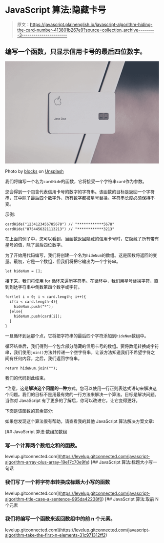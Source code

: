 # JavaScript 算法:隐藏卡号

> 原文：<https://javascript.plainenglish.io/javascript-algorithm-hiding-the-card-number-413801b267e9?source=collection_archive---------3----------------------->

## 编写一个函数，只显示信用卡号的最后四位数字。

![](img/7ca26a66b0e99fb22c326dcb38af1fa6.png)

Photo by [blocks](https://unsplash.com/@blocks?utm_source=medium&utm_medium=referral) on [Unsplash](https://unsplash.com?utm_source=medium&utm_medium=referral)

我们将编写一个名为`cardHide`的函数，它将接受一个字符串`card`作为参数。

您会得到一个包含代表信用卡号的数字的字符串。该函数的目标是返回一个字符串，其中除了最后四个数字外，所有数字都被星号替换。字符串长度必须保持不变。

示例:

```
cardHide("1234123456785678") // "************5678"
cardHide("8754456321113213") // "************3213"
```

在上面的例子中，您可以看到，当函数返回隐藏的信用卡号时，它隐藏了所有带有星号的值，除了最后四位数字。

为了开始用代码编写，我们将创建一个名为`hideNum`的数组。这是函数将返回的变量。最初，它是一个数组，但我们将把它输出为一个字符串。

```
let hideNum = [];
```

接下来，我们将使用 for 循环来遍历字符串。在循环中，我们用星号替换字符，直到到达字符串中倒数第四个数字或字符。

```
for(let i = 0; i < card.length; i++){
  if(i < card.length-4){
    hideNum.push("*");
  }else{
    hideNum.push(card[i]);
  }
}
```

一旦循环到达那个点，它将把字符串的最后四个字符添加到`hideNum`数组中。

循环结束后，我们得到一个包含部分隐藏的信用卡号的数组。要将数组转换成字符串，我们使用`join()`方法并传递一个空字符串，让该方法知道我们不希望字符之间有任何内容。之后，我们返回字符串。

```
return hideNum.join("");
```

我们的代码到此结束。

*注意，这是**解决这个问题的一种**方式。您可以使用一行正则表达式语句来解决这个问题。我们的目标不是用最有效的一行方法来解决一个算法。目标是解决问题。当你对 JavaScript 有了更多的了解后，你可以改进它，让它变得更好。

下面是该函数的其余部分:

如果您发现这个算法很有帮助，请查看我的其他 JavaScript 算法解决方案文章:

[](https://levelup.gitconnected.com/javascript-algorithm-array-plus-array-19e17c70e9fe) [## JavaScript 算法:数组加数组

### 写一个计算两个数组之和的函数。

levelup.gitconnected.com](https://levelup.gitconnected.com/javascript-algorithm-array-plus-array-19e17c70e9fe) [](https://levelup.gitconnected.com/javascript-algorithm-title-case-a-sentence-995da42238f0) [## JavaScript 算法:标题大小写一句话

### 我们写了一个将字符串转换成标题大小写的函数

levelup.gitconnected.com](https://levelup.gitconnected.com/javascript-algorithm-title-case-a-sentence-995da42238f0) [](https://levelup.gitconnected.com/javascript-algorithm-take-the-first-n-elements-31c971312ff2) [## JavaScript 算法:取前 N 个元素

### 我们将编写一个函数来返回数组中的前 n 个元素。

levelup.gitconnected.com](https://levelup.gitconnected.com/javascript-algorithm-take-the-first-n-elements-31c971312ff2)